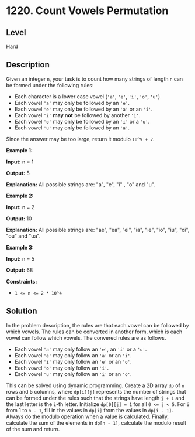 # 1220. Count Vowels Permutation
## Level
Hard

## Description
Given an integer `n`, your task is to count how many strings of length `n` can be formed under the following rules:

* Each character is a lower case vowel (`'a'`, `'e'`, `'i'`, `'o'`, `'u'`)
* Each vowel `'a'` may only be followed by an `'e'`.
* Each vowel `'e'` may only be followed by an `'a'` or an `'i'`.
* Each vowel `'i'` **may not** be followed by another `'i'`.
* Each vowel `'o'` may only be followed by an `'i'` or a `'u'`.
* Each vowel `'u'` may only be followed by an `'a'`.

Since the answer may be too large, return it modulo `10^9 + 7`.

**Example 1:**

**Input:** n = 1

**Output:** 5

**Explanation:** All possible strings are: "a", "e", "i" , "o" and "u".

**Example 2:**

**Input:** n = 2

**Output:** 10

**Explanation:** All possible strings are: "ae", "ea", "ei", "ia", "ie", "io", "iu", "oi", "ou" and "ua".

**Example 3:**

**Input:** n = 5

**Output:** 68

**Constraints:**

* `1 <= n <= 2 * 10^4`

## Solution
In the problem description, the rules are that each vowel can be followed by which vowels. The rules can be converted in another form, which is each vowel can follow which vowels. The convered rules are as follows.

* Each vowel `'a'` may only follow an `'e'`, an `'i'` or a `'u'`.
* Each vowel `'e'` may only follow an `'a'` or an `'i'`.
* Each vowel `'i'` may only follow an `'e'` or an `'o'`.
* Each vowel `'o'` may only follow an `'i'`.
* Each vowel `'u'` may only follow an `'i'` or an `'o'`.

This can be solved using dynamic programming. Create a 2D array `dp` of `n` rows and 5 columns, where `dp[i][j]` represents the number of strings that can be formed under the rules such that the strings have length `j + 1` and the last letter is the `i`-th letter. Initialize `dp[0][j] = 1` for all `0 <= j < 5`. For `i` from 1 to `n - 1`, fill in the values in `dp[i]` from the values in `dp[i - 1]`. Always do the modulo operation when a value is calculated. Finally, calculate the sum of the elements in `dp[n - 1]`, calculate the modulo result of the sum and return.
